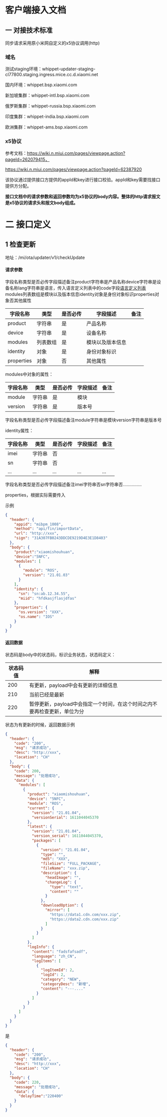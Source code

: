 # 客户端接入文档

## 一 对接技术标准

同步请求采用原小米网自定义的x5协议调用(http)

### 域名

测试staging环境：whippet-updater-staging-cl77800.staging.ingress.mice.cc.d.xiaomi.net

国内环境：whippet.bsp.xiaomi.com

新加坡集群：whippet-intl.bsp.xiaomi.com

俄罗斯集群：whippet-russia.bsp.xiaomi.com

印度集群：whippet-india.bsp.xiaomi.com

欧洲集群：whippet-ams.bsp.xiaomi.com

### x5协议

参考文档：https://wiki.n.miui.com/pages/viewpage.action?pageId=262079415，

https://wiki.n.miui.com/pages/viewpage.action?pageId=62387920

该协议通过提供接口方提供的appId和key进行接口校验。appId和key需要找接口提供方分配。

**接口文档中的请求参数和返回参数均为x5协议的body内容。整体的http请求报文是x5协议的请求头和报文body组成。**

# 二 接口定义

## 1 检查更新

地址：/mi/ota/updater/v1/checkUpdate

#### 请求参数

字段名称类型是否必传字段描述备注product字符串是产品名称device字符串是设备名称lang字符串是语言，传入语言定义列表中的code字段[语言定义列表](https://xiaomi.f.mioffice.cn/docs/dock4KgiCiodj6FLSUsVOgA2z8e) modules列表数组是模块以及版本信息identity对象是身份对象标识properties对象否其他属性

| 字段名称   | 类型     | 是否必传 | 字段描述         | 备注 |
| ---------- | -------- | -------- | ---------------- | ---- |
| product    | 字符串   | 是       | 产品名称         |      |
| device     | 字符串   | 是       | 设备名称         |      |
| modules    | 列表数组 | 是       | 模块以及版本信息 |      |
| identity   | 对象     | 是       | 身份对象标识     |      |
| properties | 对象     | 否       | 其他属性         |      |

modules中对象的属性：

| 字段名称 | 类型   | 是否必传 | 字段描述 | 备注 |
| -------- | ------ | -------- | -------- | ---- |
| module   | 字符串 | 是       | 模块     |      |
| version  | 字符串 | 是       | 版本号   |      |

字段名称类型是否必传字段描述备注module字符串是模块version字符串是版本号

identity属性：

| 字段名称 | 类型   | 是否必传 | 字段描述 | 备注 |
| -------- | ------ | -------- | -------- | ---- |
| imei     | 字符串 | 否       |          |      |
| sn       | 字符串 | 否       |          |      |
| ...      | ...    | ...      | ...      | ...  |

字段名称类型是否必传字段描述备注imei字符串否sn字符串否...............

properties，根据实际需要传入

示例

```json
{
  "header": {
    "appid": "mibpm_1008",
    "method": "api/fin/importData",
    "url": "http://xxx",
    "sign": "31A307FB0243DDCDE9219D4E3E1D8403"
  },
  "body": {
    "product":"xiaomishouhuan",
    "device":"5NFC",
    "modules": [
      {
        "module": "ROS",
        "version": "21.01.03"
      }
    ],
    "identity": {
      "sn": "sn:ab.12.34.55",
      "miid": "hfdkasjflasjdfas"
    },
    "properties": {
      "os.version": "XXX",
      "os.name": "IOS"
    }
  }
}
```

#### 返回数据

状态码是body中的状态码，标识业务状态，状态码定义：

| 状态码值 | 解释                                                         |
| -------- | ------------------------------------------------------------ |
| 200      | 有更新，payload中会有更新的详细信息                          |
| 210      | 当前已经是最新                                               |
| 220      | 暂停更新，payload中会指定一个时间，在这个时间之内不要再检查更新，单位为分 |

状态为有更新的时候，返回数据示例

```json
{
  "header": {
    "code": "200",
    "msg": "请求成功",
    "desc": "http://xxx",
    "location": "CH"
  },
  "body": {
    "code": 200,
    "message": "处理成功",
    "data": {
      "modules": [
        {
          "product": "xiaomishouhuan",
          "device": "5NFC",
          "module": "ROS",
          "current": {
            "version": "21.01.04",
            "versionSerial": 1611044045370
          },
          "latest": {
            "version": "21.01.04",
            "version_serial": 1611044045370,
            "packages": [
              {
                "version": "21.01.04",
                "type": "",
                "md5": "XXX",
                "fileSize": "FULL_PACKAGE",
                "fileName": "xxx.zip",
                "description": {
                  "headImage": "",
                  "changeLog": {
                    "type": "text",
                    "content": ""
                  }
                },
                "downloadOption": {
                  "mirror": [
                    "https://data1.cdn.com/xxx.zip",
                    "https://data2.cdn.com/xxx.zip"
                  ]
                }
              }
            ]
          },
          "logInfo": {
            "content": "fadsfafsadf",
            "language": "zh_CN",
            "logItems": [
              {
                "logItemId": 2,
                "logId": 2,
                "category": "NEW",
                "categoryDesc": "新增",
                "content": "---...."
              }
            ]
          }
        }
      ]
    }
  }
}
```

是

```json
{
  "header": {
    "code": "200",
    "msg": "请求成功",
    "desc": "http://xxx",
    "location": "CH"
  },
  "body": {
    "code": 220,
    "message": "处理成功",
    "data": {
      "delayTime":"220400"
    }
  }
}
```